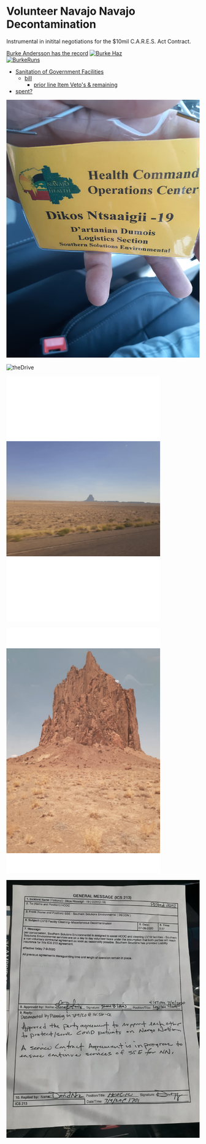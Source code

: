 # Volunteer Navajo Navajo Decontamination

Instrumental in initital negotiations for the $10mil C.A.R.E.S. Act Contract.

[Burke Andersson has the record](http://burkefornevada.com/) [![Burke Haz](https://scontent-atl3-1.xx.fbcdn.net/v/t1.0-0/s100x100/104751636_3087377184689482_1791273595478394424_o.jpg?_nc_cat=106&ccb=2&_nc_sid=7aed08&_nc_ohc=t7-R6KKut4cAX8nOwnp&_nc_ht=scontent-atl3-1.xx&tp=7&oh=fa6286bb19f9ac3307a658a7405e0376&oe=5FEB3E01)](https://www.facebook.com/burke.andersson)<br>
[![BurkeRuns](http://burkefornevada.com/wp-content/uploads/2020/03/cropped-BurkeAnderssonfrontgraphic-180x60.png)](https://ballotpedia.org/Burke_Andersson)

- [Sanitation of Government Facilities](https://web.archive.org/web/20200809073809/https://navajotimes.com/rezpolitics/line-item-vetoes-send-wrong-message-nez-nixes-cares-act-funds-for-chapters-hataalii-group/)
  - [bill](https://web.archive.org/web/20201001115110/http://dibb.nnols.org/PublicViewBill.aspx?serviceID=9380510d-b9c8-4394-9a37-76a93aaaf8ed)
    - [prior line Item Veto's & remaining](https://web.archive.org/web/20201130171327/https://s3.amazonaws.com/realfilecd7b0642-2600-46f6-9748-7838d0d98060/a89d0631-6820-49c3-a929-7ddb04188862?response-content-disposition=filename%3D%22tf0812f60686c4cb68b011986ddd72b2a_CJN-46-20.pdf%22&response-content-type=application%2Fpdf&AWSAccessKeyId=AKIAJY34K6BVCEE4MIXQ&Signature=HpiYdCGSjD%2FyF1vtO2lSZiNPPAw%3D&Expires=1606756923)
- [spent?](https://web.archive.org/web/20201130171055/https://navajotimes.com/reznews/delegates-hear-cares-act-money-has-not-been-spent/)

![relPATHcheck](../../_assets/navajoxcerpts/20200701_124740.jpg)

<!--![](/storage/emulated/0/Documents/markor/actions/_assets/GIF/20200701102113.gif)-->

![theDrive](../../_assets/GIF/20200701102113.gif)

<!--![](/storage/emulated/0/Documents/markor/actions/_assets/GIF/20200820_210213.gif)-->

![Shots1](../../_assets/GIF/20200820_210213.gif)

<!--![](/storage/emulated/0/Documents/markor/actions/_assets/GIF/20200916_104036.gif)-->

![shots2](../../_assets/GIF/20200916_104036.gif)

![Volunteer'tract](../../_assets/navajoxcerpts/20200709_182447.jpg)

